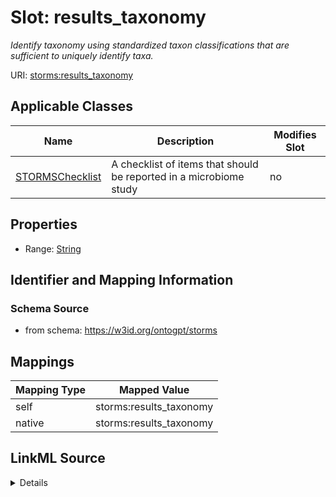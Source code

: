 

# Slot: results_taxonomy


_Identify taxonomy using standardized taxon classifications that are sufficient to uniquely identify taxa._



URI: [storms:results_taxonomy](http://w3id.org/ontogpt/storms/results_taxonomy)



<!-- no inheritance hierarchy -->





## Applicable Classes

| Name | Description | Modifies Slot |
| --- | --- | --- |
| [STORMSChecklist](STORMSChecklist.md) | A checklist of items that should be reported in a microbiome study |  no  |







## Properties

* Range: [String](String.md)





## Identifier and Mapping Information







### Schema Source


* from schema: https://w3id.org/ontogpt/storms




## Mappings

| Mapping Type | Mapped Value |
| ---  | ---  |
| self | storms:results_taxonomy |
| native | storms:results_taxonomy |




## LinkML Source

<details>
```yaml
name: results_taxonomy
description: Identify taxonomy using standardized taxon classifications that are sufficient
  to uniquely identify taxa.
from_schema: https://w3id.org/ontogpt/storms
rank: 1000
alias: results_taxonomy
owner: STORMSChecklist
domain_of:
- STORMSChecklist
slot_group: results
range: string

```
</details>